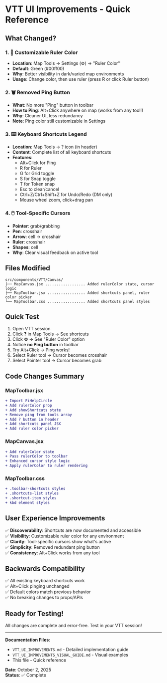 # VTT UI Improvements - Quick Reference

## What Changed?

### 1. 🎨 Customizable Ruler Color
- **Location**: Map Tools → Settings (⚙️) → "Ruler Color"
- **Default**: Green (#00ff00)
- **Why**: Better visibility in dark/varied map environments
- **Usage**: Change color, then use ruler (press R or click Ruler button)

### 2. 🗑️ Removed Ping Button
- **What**: No more "Ping" button in toolbar
- **How to Ping**: Alt+Click anywhere on map (works from any tool!)
- **Why**: Cleaner UI, less redundancy
- **Note**: Ping color still customizable in Settings

### 3. ⌨️ Keyboard Shortcuts Legend
- **Location**: Map Tools → ? icon (in header)
- **Content**: Complete list of all keyboard shortcuts
- **Features**:
  - Alt+Click for Ping
  - R for Ruler
  - G for Grid toggle
  - S for Snap toggle
  - T for Token snap
  - Esc to clear/cancel
  - Ctrl+Z/Ctrl+Shift+Z for Undo/Redo (DM only)
  - Mouse wheel zoom, click+drag pan

### 4. 🖱️ Tool-Specific Cursors
- **Pointer**: grab/grabbing
- **Pen**: crosshair
- **Arrow**: cell → crosshair
- **Ruler**: crosshair
- **Shapes**: cell
- **Why**: Clear visual feedback on active tool

## Files Modified

```
src/components/VTT/Canvas/
├── MapCanvas.jsx .................. Added rulerColor state, cursor logic
├── MapToolbar.jsx ................. Added shortcuts panel, ruler color picker
└── MapToolbar.css ................. Added shortcuts panel styles
```

## Quick Test

1. Open VTT session
2. Click **?** in Map Tools → See shortcuts
3. Click **⚙** → See "Ruler Color" option
4. Notice **no Ping button** in toolbar
5. Try Alt+Click → Ping works!
6. Select Ruler tool → Cursor becomes crosshair
7. Select Pointer tool → Cursor becomes grab

## Code Changes Summary

### MapToolbar.jsx
```diff
+ Import FiHelpCircle
+ Add rulerColor prop
+ Add showShortcuts state
+ Remove ping from tools array
+ Add ? button in header
+ Add shortcuts panel JSX
+ Add ruler color picker
```

### MapCanvas.jsx
```diff
+ Add rulerColor state
+ Pass rulerColor to toolbar
+ Enhanced cursor style logic
+ Apply rulerColor to ruler rendering
```

### MapToolbar.css
```diff
+ .toolbar-shortcuts styles
+ .shortcuts-list styles
+ .shortcut-item styles
+ kbd element styles
```

## User Experience Improvements

✅ **Discoverability**: Shortcuts are now documented and accessible  
✅ **Visibility**: Customizable ruler color for any environment  
✅ **Clarity**: Tool-specific cursors show what's active  
✅ **Simplicity**: Removed redundant ping button  
✅ **Consistency**: Alt+Click works from any tool  

## Backwards Compatibility

✅ All existing keyboard shortcuts work  
✅ Alt+Click pinging unchanged  
✅ Default colors match previous behavior  
✅ No breaking changes to props/APIs  

## Ready for Testing!

All changes are complete and error-free. Test in your VTT session!

---

**Documentation Files**:
- `VTT_UI_IMPROVEMENTS.md` - Detailed implementation guide
- `VTT_UI_IMPROVEMENTS_VISUAL_GUIDE.md` - Visual examples
- This file - Quick reference

**Date**: October 2, 2025  
**Status**: ✅ Complete
